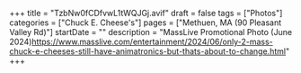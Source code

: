 +++
title = "TzbNw0fCDfvwL1tWQJGj.avif"
draft = false
tags = ["Photos"]
categories = ["Chuck E. Cheese's"]
pages = ["Methuen, MA (90 Pleasant Valley Rd)"]
startDate = ""
description = "MassLive Promotional Photo (June 2024)https://www.masslive.com/entertainment/2024/06/only-2-mass-chuck-e-cheeses-still-have-animatronics-but-thats-about-to-change.html"
+++
